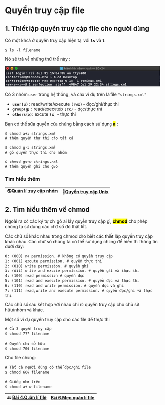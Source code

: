 # Quyền truy cập file

## 1. Thiết lập quyền truy cập file cho người dùng

Có một khoá ở quyền truy cập hiện tại với **`ls`** và **`l`**

```shell
$ ls -l filename
```

Nó sẽ trả về những thứ thế này : 

![Ảnh chụp Màn hình 2020-07-31 lúc 15.35.49.png](https://raw.githubusercontent.com/Zenfection/Image/master/2020/07/31-15-35-53-A%CC%89nh%20chu%CC%A3p%20Ma%CC%80n%20hi%CC%80nh%202020-07-31%20lu%CC%81c%2015.35.49.png)

Có 3 nhóm `user` trong hệ thống, và cho ví dụ trên là file `"strings.xml"`

- **`user(u)`** : read/write/execute **`(rwx)`** - đọc/ghi/thực thi
- **`group(g)`** : read/executeb **`(rx)`** - đọc/thực thi
- **`others(o)`**: excute **`(x)`** - thực thi

Bạn có thể sửa quyền của chúng bằng cách sử dụng **<mark>a</mark>** :

```shell
$ chmod a+x strings.xml
# thêm quyền thự thi cho tất cả
```

```shell
$ chmod g-x strings.xml
# gỡ quyền thực thi cho nhóm
```

```shell
$ chmod go+w strings.xml
# thêm quyền ghi cho g/o
```

### Tìm hiểu thêm

| 🌎[Quản lí truy cập nhóm](http://www.yolinux.com/TUTORIALS/LinuxTutorialManagingGroups.html) | 📱[Quyền truy cập Unix](https://drawings.jvns.ca/permissions/) |
| -------------------------------------------------------------------------------------------- | -------------------------------------------------------------- |

## 2. Tìm hiểu thêm về chmod

Ngoài ra có các ký tự chỉ gõ ai lấy quyền truy cập gì, **<mark>chmod</mark>** cho phép chúng ta sử dụng các chữ số đó thật tốt.

Các chữ số khác nhau trong chmod cho biết các thiết lập quyền truy cập khác nhau. Các chữ số chúng ta có thể sử dụng chúng để hiển thị thông tin dưới đây:

```shell
0: (000) no permission. # không có quyền truy cập
1: (001) excute permission. # quyền thực thi
2: (010) write permission. # quyền ghi
3: (011) write and excute permission. # quyền ghi và thực thi
4: (100) read permission # quyền đọc
5: (101) read and execute permission. # quyền đọc và thực thi
6: (110) read and write permission. # quyền đọc và ghi 
7: (111) read,write and execute permission. # quyền đọc/ghi và thực thi
```

Các chữ số sau kết hợp với nhau chỉ rõ quyền truy cập cho chủ sỡ hữu/nhóm và khác.

Một số ví dụ quyền truy cập cho các file để thực thi:

```shell
# Cả 3 quyền truy cập
$ chmod 777 filename

# Quyền chủ sở hữu
$ chmod 700 filename
```

Cho file chung: 

```shell
# Tất cả người dùng có thể đọc/ghi file
$ chmod 666 filename

# Giống như trên
$ chmod a+rw filename
```

| 🔙 [Bài 4.Quản lí file](https://github.com/Zenfection/Linux-for-babies/blob/master/Người%20dùng%20và%20quản%20lí%20file/4.Quản%20lí%20file.md) | [Bài 6.Mẹo quản lí file](https://github.com/Zenfection/Linux-for-babies/blob/master/Người%20dùng%20và%20quản%20lí%20file/6.Mẹo%20quản%20lí%20file.md) |
| ---------------------------------------------------------------------------------------------------------------------------------------------- | ----------------------------------------------------------------------------------------------------------------------------------------------------- |
